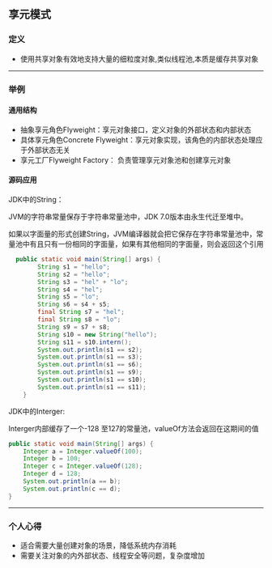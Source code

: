 ## 享元模式

### 定义

- 使用共享对象有效地支持大量的细粒度对象,类似线程池,本质是缓存共享对象

------
### 举例

#### 通用结构

- 抽象享元角色Flyweight：享元对象接口，定义对象的外部状态和内部状态
- 具体享元角色Concrete Flyweight：享元对象实现，该角色的内部状态处理应于外部状态无关
- 享元工厂Flyweight Factory： 负责管理享元对象池和创建享元对象

#### 源码应用

JDK中的String：

JVM的字符串常量保存于字符串常量池中，JDK 7.0版本由永生代迁至堆中。

如果以字面量的形式创建String，JVM编译器就会把它保存在字符串常量池中，常量池中有且只有一份相同的字面量，如果有其他相同的字面量，则会返回这个引用

```java
  public static void main(String[] args) {
        String s1 = "hello";
        String s2 = "hello";
        String s3 = "hel" + "lo";
        String s4 = "hel";
        String s5 = "lo";
        String s6 = s4 + s5;
        final String s7 = "hel";
        final String s8 = "lo";
        String s9 = s7 + s8;
        String s10 = new String("hello");
        String s11 = s10.intern();
        System.out.println(s1 == s2);
        System.out.println(s1 == s3);
        System.out.println(s1 == s6);
        System.out.println(s1 == s9);
        System.out.println(s1 == s10);
        System.out.println(s1 == s11);
    }
```

JDK中的Interger:

Interger内部缓存了一个-128 至127的常量池，valueOf方法会返回在这期间的值

```java
public static void main(String[] args) {
    Integer a = Integer.valueOf(100);
    Integer b = 100;
    Integer c = Integer.valueOf(128);
    Integer d = 128;
    System.out.println(a == b);
    System.out.println(c == d);
}
```

------

### 个人心得

- 适合需要大量创建对象的场景，降低系统内存消耗
- 需要关注对象的内外部状态、线程安全等问题，复杂度增加




